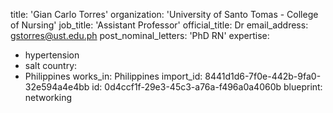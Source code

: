title: 'Gian Carlo Torres'
organization: 'University of Santo Tomas - College of Nursing'
job_title: 'Assistant Professor'
official_title: Dr
email_address: gstorres@ust.edu.ph
post_nominal_letters: 'PhD RN'
expertise:
  - hypertension
  - salt
country:
  - Philippines
works_in: Philippines
import_id: 8441d1d6-7f0e-442b-9fa0-32e594a4e4bb
id: 0d4ccf1f-29e3-45c3-a76a-f496a0a4060b
blueprint: networking
